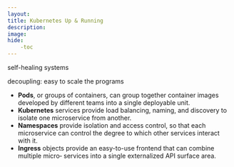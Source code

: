```yaml
---
layout: 
title: Kubernetes Up & Running
description: 
image: 
hide:
    -toc
---
```

self-healing systems 

decoupling: easy to scale the programs

- <b>Pods</b>, or groups of containers, can group together container images developed by different teams into a single deployable unit. 
- <b>Kubernetes</b> services provide load balancing, naming, and discovery to isolate one microservice from another. 
- <b>Namespaces</b> provide isolation and access control, so that each microservice can control the degree to which other services interact with it. 
- <b>Ingress</b> objects provide an easy-to-use frontend that can combine multiple micro‐ services into a single externalized API surface area.
